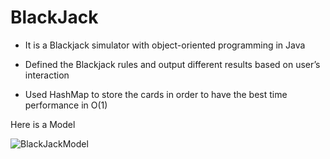 # BlackJack

* It is a Blackjack simulator with object-oriented programming in Java 

* Defined the Blackjack rules and output different results based on user’s interaction 

* Used HashMap to store the cards in order to have the best time performance in O(1)

Here is a Model 

![BlackJackModel](https://user-images.githubusercontent.com/73052922/119238503-79ea0380-baf7-11eb-8249-140c9c9bca31.gif)


